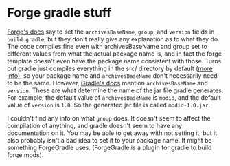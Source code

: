 # Forge gradle stuff

[Forge's docs][forgedocs] say to set the `archivesBaseName`, `group`, and
`version` fields in `build.gradle`, but they don't really give any explanation
as to what they do. The code compiles fine even with archivesBaseName and group
set to different values from what the actual package name is, and in fact the
forge template doesn't even have the package name consistent with those. Turns
out gradle just compiles everything in the src/ directory by default
[(more info)][grlayout], so your package name and `archivesBaseName` don't
necessarily need to be the same. However, [Gradle's docs][grdocs] mention
`archivesBaseName` and `version`. These are what determine the name of the jar
file gradle generates. For example, the default value of `archivesBaseName` is
`modid`, and the default value of `version` is `1.0`. So the generated jar file
is called `modid-1.0.jar`.

I couldn't find any info on what `group` does. It doesn't seem to affect the
compilation of anything, and gradle doesn't seem to have any documentation on
it. You may be able to get away with not setting it, but it also probably isn't
a bad idea to set it to your package name. It might be something ForgeGradle
uses. (ForgeGradle is a plugin for gradle to build forge mods).


[forgedocs]: https://mcforge.readthedocs.io/en/latest/gettingstarted/#simple-buildgradle-customizations
[grlayout]: https://docs.gradle.org/current/userguide/java_plugin.html#sec:java_project_layout
[grdocs]: https://docs.gradle.org/current/userguide/java_plugin.html
